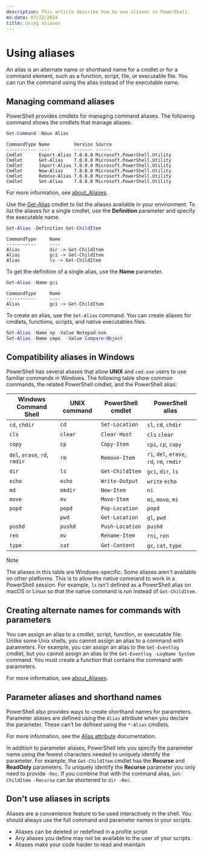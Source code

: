 ```yaml
---
description: This article describe how to use aliases in PowerShell.
ms.date: 07/23/2024
title: Using aliases
---
```

# Using aliases

An alias is an alternate name or shorthand name for a cmdlet or for a command element, such as a
function, script, file, or executable file. You can run the command using the alias instead of the
executable name.

## Managing command aliases

PowerShell provides cmdlets for managing command aliases. The following command shows the cmdlets
that manage aliases.

```powershell
Get-Command -Noun Alias
```

```Output
CommandType Name         Version Source
----------- ----         ------- ------
Cmdlet      Export-Alias 7.0.0.0 Microsoft.PowerShell.Utility
Cmdlet      Get-Alias    7.0.0.0 Microsoft.PowerShell.Utility
Cmdlet      Import-Alias 7.0.0.0 Microsoft.PowerShell.Utility
Cmdlet      New-Alias    7.0.0.0 Microsoft.PowerShell.Utility
Cmdlet      Remove-Alias 7.0.0.0 Microsoft.PowerShell.Utility
Cmdlet      Set-Alias    7.0.0.0 Microsoft.PowerShell.Utility
```

For more information, see [about_Aliases][01].

Use the [Get-Alias][04] cmdlet to list the aliases available in your environment. To list the
aliases for a single cmdlet, use the **Definition** parameter and specify the executable name.

```powershell
Get-Alias -Definition Get-ChildItem
```

```Output
CommandType     Name
-----------     ----
Alias           dir -> Get-ChildItem
Alias           gci -> Get-ChildItem
Alias           ls -> Get-ChildItem
```

To get the definition of a single alias, use the **Name** parameter.

```powershell
Get-Alias -Name gci
```

```Output
CommandType     Name
-----------     ----
Alias           gci -> Get-ChildItem
```

To create an alias, use the `Set-Alias` command. You can create aliases for cmdlets, functions,
scripts, and native executables files.

```powershell
Set-Alias -Name np -Value Notepad.exe
Set-Alias -Name cmpo  -Value Compare-Object
```

## Compatibility aliases in Windows

PowerShell has several aliases that allow **UNIX** and `cmd.exe` users to use familiar commands in
Windows. The following table show common commands, the related PowerShell cmdlet, and the PowerShell
alias:

|     Windows Command Shell     | UNIX command | PowerShell cmdlet |             PowerShell alias              |
| ----------------------------- | ------------ | ----------------- | ----------------------------------------- |
| `cd`, `chdir`                 | `cd`         | `Set-Location`    | `sl`, `cd`, `chdir`                       |
| `cls`                         | `clear`      | `Clear-Host`      | `cls` `clear`                             |
| `copy`                        | `cp`         | `Copy-Item`       | `cpi`, `cp`, `copy`                       |
| `del`, `erase`, `rd`, `rmdir` | `rm`         | `Remove-Item`     | `ri`, `del`, `erase`, `rd`, `rm`, `rmdir` |
| `dir`                         | `ls`         | `Get-ChildItem`   | `gci`, `dir`, `ls`                        |
| `echo`                        | `echo`       | `Write-Output`    | `write` `echo`                            |
| `md`                          | `mkdir`      | `New-Item`        | `ni`                                      |
| `move`                        | `mv`         | `Move-Item`       | `mi`, `move`, `mi`                        |
| `popd`                        | `popd`       | `Pop-Location`    | `popd`                                    |
|                               | `pwd`        | `Get-Location`    | `gl`, `pwd`                               |
| `pushd`                       | `pushd`      | `Push-Location`   | `pushd`                                   |
| `ren`                         | `mv`         | `Rename-Item`     | `rni`, `ren`                              |
| `type`                        | `cat`        | `Get-Content`     | `gc`, `cat`, `type`                       |

> [!NOTE]
> The aliases in this table are Windows-specific. Some aliases aren't available on other platforms.
> This is to allow the native command to work in a PowerShell session. For example, `ls` isn't
> defined as a PowerShell alias on macOS or Linux so that the native command is run instead of
> `Get-ChildItem`.

## Creating alternate names for commands with parameters

You can assign an alias to a cmdlet, script, function, or executable file. Unlike some Unix shells,
you cannot assign an alias to a command with parameters. For example, you can assign an alias to the
`Get-Eventlog` cmdlet, but you cannot assign an alias to the `Get-Eventlog -LogName System` command.
You must create a function that contains the command with parameters.

For more information, see [about_Aliases][02].

## Parameter aliases and shorthand names

PowerShell also provides ways to create shorthand names for parameters. Parameter aliases are
defined using the `Alias` attribute when you declare the parameter. These can't be defined using the
`*-Alias` cmdlets.

For more information, see the [Alias attribute][03] documentation.

In addition to parameter aliases, PowerShell lets you specify the parameter name using the fewest
characters needed to uniquely identify the parameter. For example, the `Get-ChildItem` cmdlet has
the **Recurse** and **ReadOnly** parameters. To uniquely identify the **Recurse** parameter you only
need to provide `-Rec`. If you combine that with the command alias, `Get-ChildItem -Recurse` can be
shortened to `dir -Rec`.

## Don't use aliases in scripts

Aliases are a convenience feature to be used interactively in the shell. You should always use the
full command and parameter names in your scripts.

- Aliases can be deleted or redefined in a profile script
- Any aliases you define may not be available to the user of your scripts
- Aliases make your code harder to read and maintain

<!-- link references -->
[01]: /powershell/module/microsoft.powershell.core/about/about_aliases
[02]: /powershell/module/microsoft.powershell.core/about/about_aliases#alternate-names-for-commands-with-parameters
[03]: /powershell/module/microsoft.powershell.core/about/about_functions_advanced_parameters#alias-attribute
[04]: xref:Microsoft.PowerShell.Utility.Get-Alias
